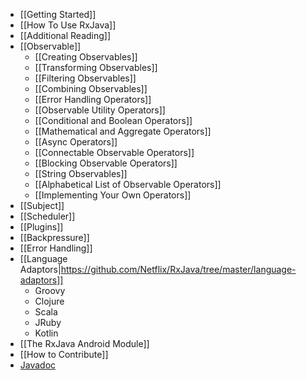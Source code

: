 * [[Getting Started]]
* [[How To Use RxJava]]
* [[Additional Reading]]
* [[Observable]]
  * [[Creating Observables]]
  * [[Transforming Observables]]
  * [[Filtering Observables]]
  * [[Combining Observables]]
  * [[Error Handling Operators]]
  * [[Observable Utility Operators]]
  * [[Conditional and Boolean Operators]]
  * [[Mathematical and Aggregate Operators]]
  * [[Async Operators]]
  * [[Connectable Observable Operators]]
  * [[Blocking Observable Operators]]
  * [[String Observables]]
  * [[Alphabetical List of Observable Operators]]
  * [[Implementing Your Own Operators]]
* [[Subject]]
* [[Scheduler]]
* [[Plugins]]
* [[Backpressure]]
* [[Error Handling]]
* [[Language Adaptors|https://github.com/Netflix/RxJava/tree/master/language-adaptors]]
  * Groovy
  * Clojure
  * Scala
  * JRuby
  * Kotlin
* [[The RxJava Android Module]]
* [[How to Contribute]]
* [Javadoc](http://netflix.github.io/RxJava/javadoc/rx/Observable.html)

